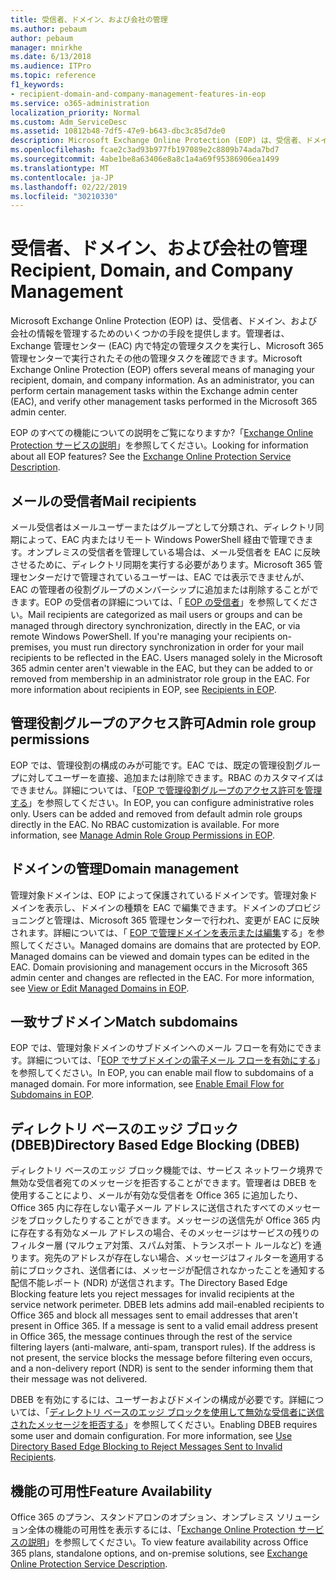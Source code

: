 ```yaml
---
title: 受信者、ドメイン、および会社の管理
ms.author: pebaum
author: pebaum
manager: mnirkhe
ms.date: 6/13/2018
ms.audience: ITPro
ms.topic: reference
f1_keywords:
- recipient-domain-and-company-management-features-in-eop
ms.service: o365-administration
localization_priority: Normal
ms.custom: Adm_ServiceDesc
ms.assetid: 10812b48-7df5-47e9-b643-dbc3c85d7de0
description: Microsoft Exchange Online Protection (EOP) は、受信者、ドメイン、および会社の情報を管理するためのいくつかの手段を提供します。管理者は、Exchange 管理センター (EAC) 内で特定の管理タスクを実行し、Microsoft 365 管理センターで実行されたその他の管理タスクを確認できます。
ms.openlocfilehash: fcae2c3ad93b977fb197089e2c8809b74ada7bd7
ms.sourcegitcommit: 4abe1be8a63406e8a8c1a4a69f95386906ea1499
ms.translationtype: MT
ms.contentlocale: ja-JP
ms.lasthandoff: 02/22/2019
ms.locfileid: "30210330"
---
```

# <a name="recipient-domain-and-company-management"></a><span data-ttu-id="fcf27-104">受信者、ドメイン、および会社の管理</span><span class="sxs-lookup"><span data-stu-id="fcf27-104">Recipient, Domain, and Company Management</span></span>

<span data-ttu-id="fcf27-p102">Microsoft Exchange Online Protection (EOP) は、受信者、ドメイン、および会社の情報を管理するためのいくつかの手段を提供します。管理者は、Exchange 管理センター (EAC) 内で特定の管理タスクを実行し、Microsoft 365 管理センターで実行されたその他の管理タスクを確認できます。</span><span class="sxs-lookup"><span data-stu-id="fcf27-p102">Microsoft Exchange Online Protection (EOP) offers several means of managing your recipient, domain, and company information. As an administrator, you can perform certain management tasks within the Exchange admin center (EAC), and verify other management tasks performed in the Microsoft 365 admin center.</span></span>
  
<span data-ttu-id="fcf27-p103">EOP のすべての機能についての説明をご覧になりますか?「[Exchange Online Protection サービスの説明](exchange-online-protection-service-description.md)」を参照してください。</span><span class="sxs-lookup"><span data-stu-id="fcf27-p103">Looking for information about all EOP features? See the [Exchange Online Protection Service Description](exchange-online-protection-service-description.md).</span></span>
  
## <a name="mail-recipients"></a><span data-ttu-id="fcf27-109">メールの受信者</span><span class="sxs-lookup"><span data-stu-id="fcf27-109">Mail recipients</span></span>
<span data-ttu-id="fcf27-110"><a name="BKMK_mailrecipients"> </a></span><span class="sxs-lookup"><span data-stu-id="fcf27-110"></span></span>

<span data-ttu-id="fcf27-p104">メール受信者はメールユーザーまたはグループとして分類され、ディレクトリ同期によって、EAC 内またはリモート Windows PowerShell 経由で管理できます。オンプレミスの受信者を管理している場合は、メール受信者を EAC に反映させるために、ディレクトリ同期を実行する必要があります。Microsoft 365 管理センターだけで管理されているユーザーは、EAC では表示できませんが、EAC の管理者の役割グループのメンバーシップに追加または削除することができます。EOP の受信者の詳細については、「 [EOP の受信者](https://go.microsoft.com/fwlink/p/?LinkId=280011)」を参照してください。</span><span class="sxs-lookup"><span data-stu-id="fcf27-p104">Mail recipients are categorized as mail users or groups and can be managed through directory synchronization, directly in the EAC, or via remote Windows PowerShell. If you're managing your recipients on-premises, you must run directory synchronization in order for your mail recipients to be reflected in the EAC. Users managed solely in the Microsoft 365 admin center aren't viewable in the EAC, but they can be added to or removed from membership in an administrator role group in the EAC. For more information about recipients in EOP, see [Recipients in EOP](https://go.microsoft.com/fwlink/p/?LinkId=280011).</span></span>
  
## <a name="admin-role-group-permissions"></a><span data-ttu-id="fcf27-115">管理役割グループのアクセス許可</span><span class="sxs-lookup"><span data-stu-id="fcf27-115">Admin role group permissions</span></span>
<span data-ttu-id="fcf27-116"><a name="BKMK_adminrolegrouppermissions"> </a></span><span class="sxs-lookup"><span data-stu-id="fcf27-116"></span></span>

<span data-ttu-id="fcf27-p105">EOP では、管理役割の構成のみが可能です。EAC では、既定の管理役割グループに対してユーザーを直接、追加または削除できます。RBAC のカスタマイズはできません。詳細については、「[EOP で管理役割グループのアクセス許可を管理する](https://go.microsoft.com/fwlink/p/?LinkId=282238)」を参照してください。</span><span class="sxs-lookup"><span data-stu-id="fcf27-p105">In EOP, you can configure administrative roles only. Users can be added and removed from default admin role groups directly in the EAC. No RBAC customization is available. For more information, see [Manage Admin Role Group Permissions in EOP](https://go.microsoft.com/fwlink/p/?LinkId=282238).</span></span>
  
## <a name="domain-management"></a><span data-ttu-id="fcf27-121">ドメインの管理</span><span class="sxs-lookup"><span data-stu-id="fcf27-121">Domain management</span></span>
<span data-ttu-id="fcf27-122"><a name="BKMK_domainmanagement"> </a></span><span class="sxs-lookup"><span data-stu-id="fcf27-122"></span></span>

<span data-ttu-id="fcf27-p106">管理対象ドメインは、EOP によって保護されているドメインです。管理対象ドメインを表示し、ドメインの種類を EAC で編集できます。ドメインのプロビジョニングと管理は、Microsoft 365 管理センターで行われ、変更が EAC に反映されます。詳細については、「 [EOP で管理ドメインを表示または編集](https://go.microsoft.com/fwlink/p/?LinkId=282239)する」を参照してください。</span><span class="sxs-lookup"><span data-stu-id="fcf27-p106">Managed domains are domains that are protected by EOP. Managed domains can be viewed and domain types can be edited in the EAC. Domain provisioning and management occurs in the Microsoft 365 admin center and changes are reflected in the EAC. For more information, see [View or Edit Managed Domains in EOP](https://go.microsoft.com/fwlink/p/?LinkId=282239).</span></span>
  
## <a name="match-subdomains"></a><span data-ttu-id="fcf27-127">一致サブドメイン</span><span class="sxs-lookup"><span data-stu-id="fcf27-127">Match subdomains</span></span>
<span data-ttu-id="fcf27-128"><a name="BKMK_EOP_Match_Subdomains"> </a></span><span class="sxs-lookup"><span data-stu-id="fcf27-128"></span></span>

<span data-ttu-id="fcf27-p107">EOP では、管理対象ドメインのサブドメインへのメール フローを有効にできます。詳細については、「[EOP でサブドメインの電子メール フローを有効にする](https://go.microsoft.com/fwlink/p/?LinkId=397213)」を参照してください。</span><span class="sxs-lookup"><span data-stu-id="fcf27-p107">In EOP, you can enable mail flow to subdomains of a managed domain. For more information, see [Enable Email Flow for Subdomains in EOP](https://go.microsoft.com/fwlink/p/?LinkId=397213).</span></span> 
  
## <a name="directory-based-edge-blocking-dbeb"></a><span data-ttu-id="fcf27-131">ディレクトリ ベースのエッジ ブロック (DBEB)</span><span class="sxs-lookup"><span data-stu-id="fcf27-131">Directory Based Edge Blocking (DBEB)</span></span>
<span data-ttu-id="fcf27-132"><a name="BKMK_DBEB"> </a></span><span class="sxs-lookup"><span data-stu-id="fcf27-132"></span></span>

<span data-ttu-id="fcf27-p108">ディレクトリ ベースのエッジ ブロック機能では、サービス ネットワーク境界で無効な受信者宛てのメッセージを拒否することができます。管理者は DBEB を使用することにより、メールが有効な受信者を Office 365 に追加したり、Office 365 内に存在しない電子メール アドレスに送信されたすべてのメッセージをブロックしたりすることができます。メッセージの送信先が Office 365 内に存在する有効なメール アドレスの場合、そのメッセージはサービスの残りのフィルター層 (マルウェア対策、スパム対策、トランスポート ルールなど) を通ります。宛先のアドレスが存在しない場合、メッセージはフィルターを適用する前にブロックされ、送信者には、メッセージが配信されなかったことを通知する配信不能レポート (NDR) が送信されます。</span><span class="sxs-lookup"><span data-stu-id="fcf27-p108">The Directory Based Edge Blocking feature lets you reject messages for invalid recipients at the service network perimeter. DBEB lets admins add mail-enabled recipients to Office 365 and block all messages sent to email addresses that aren't present in Office 365. If a message is sent to a valid email address present in Office 365, the message continues through the rest of the service filtering layers (anti-malware, anti-spam, transport rules). If the address is not present, the service blocks the message before filtering even occurs, and a non-delivery report (NDR) is sent to the sender informing them that their message was not delivered.</span></span> 
  
<span data-ttu-id="fcf27-p109">DBEB を有効にするには、ユーザーおよびドメインの構成が必要です。詳細については、「[ディレクトリ ベースのエッジ ブロックを使用して無効な受信者に送信されたメッセージを拒否する](https://go.microsoft.com/fwlink/p/?LinkId=390676)」を参照してください。</span><span class="sxs-lookup"><span data-stu-id="fcf27-p109">Enabling DBEB requires some user and domain configuration. For more information, see [Use Directory Based Edge Blocking to Reject Messages Sent to Invalid Recipients](https://go.microsoft.com/fwlink/p/?LinkId=390676).</span></span>
  
## <a name="feature-availability"></a><span data-ttu-id="fcf27-139">機能の可用性</span><span class="sxs-lookup"><span data-stu-id="fcf27-139">Feature Availability</span></span>
<span data-ttu-id="fcf27-140"><a name="BKMK_DBEB"> </a></span><span class="sxs-lookup"><span data-stu-id="fcf27-140"></span></span>

<span data-ttu-id="fcf27-141">Office 365 のプラン、スタンドアロンのオプション、オンプレミス ソリューション全体の機能の可用性を表示するには、「[Exchange Online Protection サービスの説明](exchange-online-protection-service-description.md)」を参照してください。</span><span class="sxs-lookup"><span data-stu-id="fcf27-141">To view feature availability across Office 365 plans, standalone options, and on-premise solutions, see [Exchange Online Protection Service Description](exchange-online-protection-service-description.md).</span></span>
  

